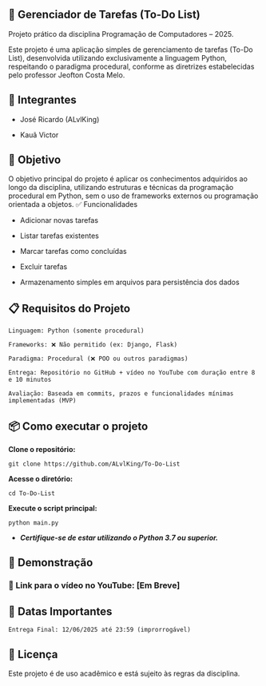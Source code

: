 ## 📝 Gerenciador de Tarefas (To-Do List)

Projeto prático da disciplina Programação de Computadores – 2025.

Este projeto é uma aplicação simples de gerenciamento de tarefas (To-Do List), desenvolvida utilizando exclusivamente a linguagem Python, respeitando o paradigma procedural, conforme as diretrizes estabelecidas pelo professor Jeofton Costa Melo.

## 👥 Integrantes

- José Ricardo (ALvlKing)

- Kauã Victor

## 🎯 Objetivo

O objetivo principal do projeto é aplicar os conhecimentos adquiridos ao longo da disciplina, utilizando estruturas e técnicas da programação procedural em Python, sem o uso de frameworks externos ou programação orientada a objetos.
✅ Funcionalidades

- Adicionar novas tarefas

- Listar tarefas existentes

- Marcar tarefas como concluídas

- Excluir tarefas

- Armazenamento simples em arquivos para persistência dos dados

## 📋 Requisitos do Projeto

    Linguagem: Python (somente procedural)

    Frameworks: ❌ Não permitido (ex: Django, Flask)

    Paradigma: Procedural (❌ POO ou outros paradigmas)

    Entrega: Repositório no GitHub + vídeo no YouTube com duração entre 8 e 10 minutos

    Avaliação: Baseada em commits, prazos e funcionalidades mínimas implementadas (MVP)

## 📦 Como executar o projeto

**Clone o repositório:**

```
git clone https://github.com/ALvlKing/To-Do-List
```

**Acesse o diretório:**
```
cd To-Do-List
```
**Execute o script principal:**
```
python main.py
```
* ***Certifique-se de estar utilizando o Python 3.7 ou superior.***

## 🎥 Demonstração

### 🔗 Link para o vídeo no YouTube: [Em Breve]

## 📅 Datas Importantes

    Entrega Final: 12/06/2025 até 23:59 (improrrogável)

## 📜 Licença

Este projeto é de uso acadêmico e está sujeito às regras da disciplina.
